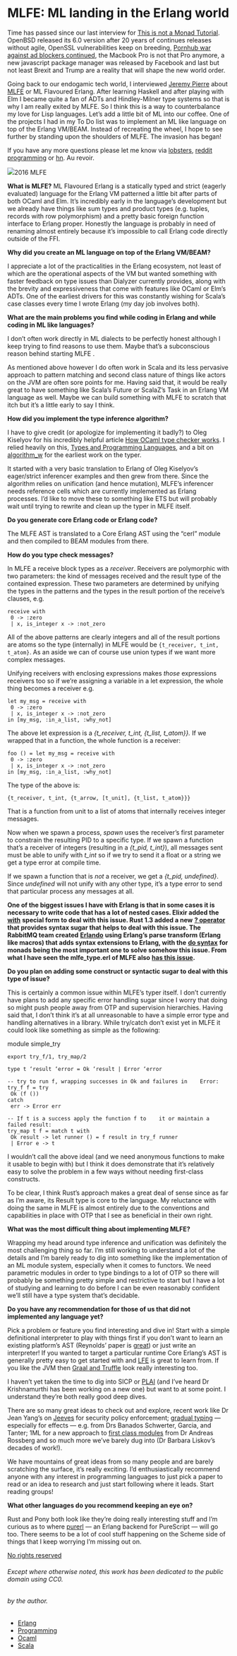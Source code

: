 # MLFE: ML landing in the Erlang world

Time has passed since our last interview for [This is not a Monad Tutorial](http://notamonadtutorial.com/). OpenBSD released its 6.0 version after 20 years of continues releases without agile, OpenSSL vulnerabilities keep on breeding, [Pornhub war against ad blockers continued](http://blog.bugreplay.com/post/152579164219/pornhubdodgesadblockersusingwebsockets), the Macbook Pro is not that Pro anymore, a new javascript package manager was released by Facebook and last but not least Brexit and Trump are a reality that will shape the new world order.

Going back to our endogamic tech world, I interviewed [Jeremy Pierre](http://noisycode.com/) about [MLFE](https://github.com/j14159/mlfe) or ML Flavoured Erlang. After learning Haskell and after playing with Elm I became quite a fan of ADTs and Hindley-Milner type systems so that is why I am really exited by MLFE. So I think this is a way to counterbalance my love for Lisp languages. Let’s add a little bit of ML into our coffee. One of the projects I had in my To Do list was to implement an ML like language on top of the Erlang VM/BEAM. Instead of recreating the wheel, I hope to see further by standing upon the shoulders of MLFE. The invasion has began!

If you have any more questions please let me know via [lobsters](https://lobste.rs/s/vw8zb2/d_day_invasion_with_mlfe_ml_landing_erlang), [reddit programming](https://www.reddit.com/r/programming/comments/5d2ooi/dday_invasion_with_mlfe_ml_landing_in_the_erlang/) or [hn](https://news.ycombinator.com/item?id=12958099). Au revoir.

![](https://miro.medium.com/max/410/1*VHoeeRQqosE3Woi37aHFeA.jpeg)2016 MLFE

**What is MLFE?**
ML Flavoured Erlang is a statically typed and strict (eagerly evaluated) language for the Erlang VM patterned a little bit after parts of both OCaml and Elm. It’s incredibly early in the language’s development but we already have things like sum types and product types (e.g. tuples, records with row polymorphism) and a pretty basic foreign function interface to Erlang proper. Honestly the language is probably in need of renaming almost entirely because it’s impossible to call Erlang code directly outside of the FFI.  
  
**Why did you create an ML language on top of the Erlang VM/BEAM?**

I appreciate a lot of the practicalities in the Erlang ecosystem, not least of which are the operational aspects of the VM but wanted something with faster feedback on type issues than Dialyzer currently provides, along with the brevity and expressiveness that come with features like OCaml or Elm’s ADTs. One of the earliest drivers for this was constantly wishing for Scala’s case classes every time I wrote Erlang (my day job involves both).

**What are the main problems you find while coding in Erlang and while coding in ML like languages?**

I don’t often work directly in ML dialects to be perfectly honest although I keep trying to find reasons to use them. Maybe that’s a subconscious reason behind starting MLFE .

As mentioned above however I do often work in Scala and its less pervasive approach to pattern matching and second class nature of things like actors on the JVM are often sore points for me. Having said that, it would be really great to have something like Scala’s Future or ScalaZ’s Task in an Erlang VM language as well. Maybe we can build something with MLFE to scratch that itch but it’s a little early to say I think.

**How did you implement the type inference algorithm?**

I have to give credit (or apologize for implementing it badly?) to Oleg Kiselyov for his incredibly helpful article [How OCaml type checker works](http://okmij.org/ftp/ML/generalization.html). I relied heavily on this, [Types and Programming Languages](https://www.cis.upenn.edu/~bcpierce/tapl/), and a bit on [algorithm_w](https://github.com/tomprimozic/type-systems/tree/master/algorithm_w) for the earliest work on the typer.

It started with a very basic translation to Erlang of Oleg Kiselyov’s eager/strict inferencer examples and then grew from there. Since the algorithm relies on unification (and hence mutation), MLFE’s inferencer needs reference cells which are currently implemented as Erlang processes. I’d like to move these to something like ETS but will probably wait until trying to rewrite and clean up the typer in MLFE itself.  
  
**Do you generate core Erlang code or Erlang code?**

The MLFE AST is translated to a Core Erlang AST using the “cerl” module and then compiled to BEAM modules from there.

**How do you type check messages?**

In MLFE a receive block types as a _receiver_. Receivers are polymorphic with two parameters: the kind of messages received and the result type of the contained expression. These two parameters are determined by unifying the types in the patterns and the types in the result portion of the receive’s clauses, e.g.

    receive with   
     0 -> :zero  
     | x, is_integer x -> :not_zero
     
All of the above patterns are clearly integers and all of the result portions are atoms so the type (internally) in MLFE would be `{t_receiver, t_int, t_atom}`. As an aside we can of course use union types if we want more complex messages.

Unifying receivers with enclosing expressions makes _those_ expressions receivers too so if we’re assigning a variable in a let expression, the whole thing becomes a receiver e.g.

    let my_msg = receive with  
     0 -> :zero  
     | x, is_integer x -> :not_zero   
    in [my_msg, :in_a_list, :why_not]

The above let expression is a _{t_receiver, t_int, {t_list, t_atom}}._ If we wrapped that in a function, the whole function is a receiver:

    foo () = let my_msg = receive with   
     0 -> :zero  
     | x, is_integer x -> :not_zero   
    in [my_msg, :in_a_list, :why_not]

The type of the above is:

    {t_receiver, t_int, {t_arrow, [t_unit], {t_list, t_atom}}}
    
That is a function from unit to a list of atoms that internally receives integer messages.

Now when we spawn a process, _spawn_ uses the receiver’s first parameter to constrain the resulting PID to a specific type. If we spawn a function that’s a receiver of integers (resulting in a _{t_pid, t_int}_), all messages sent must be able to unify with _t_int_ so if we try to send it a float or a string we get a type error at compile time.

If we spawn a function that is _not_ a receiver, we get a _{t_pid, undefined}_. Since _undefined_ will not unify with any other type, it’s a type error to send that particular process any messages at all.

**One of the biggest issues I have with Erlang is that in some cases it is necessary to write code that has a lot of nested cases. Elixir added the** [**with**](http://learningelixir.joekain.com/learning-elixir-with/) **special form to deal with this issue. Rust 1.3 added a new** [**? operator**](https://blog.rust-lang.org/2016/11/10/Rust-1.13.html#the--operator) **that provides syntax sugar that helps to deal with this issue. The RabbitMQ team created** [**Erlando**](https://www.rabbitmq.com/blog/2011/05/17/can-you-hear-the-drums-erlando/) **using Erlang’s parse transform (Erlang like macros) that adds syntax extensions to Erlang, with the** [**do syntax**](https://github.com/rabbitmq/erlando#user-content-lots-of-different-types-of-monads) **for monads being the most important one to solve somehow this issue. From what I have seen the mlfe_type.erl of MLFE also** [**has this issue**](https://github.com/j14159/mlfe/blob/master/src/mlfe_typer.erl#L403-L427)**.**

**Do you plan on adding some construct or syntactic sugar to deal with this type of issue?**

This is certainly a common issue within MLFE’s typer itself. I don’t currently have plans to add any specific error handling sugar since I worry that doing so might push people away from OTP and supervision hierarchies. Having said that, I don’t think it’s at all unreasonable to have a simple error type and handling alternatives in a library. While try/catch don’t exist yet in MLFE it could look like something as simple as the following:


 module simple_try 
    
    export try_f/1, try_map/2
    
    type t ‘result ‘error = Ok ‘result | Error ‘error
    
    -- try to run f, wrapping successes in Ok and failures in    Error:  
    try_f f = try  
     Ok (f ())  
    catch  
     err -> Error err
     
    -- If t is a success apply the function f to    it or maintain a failed result:  
    try_map t f = match t with  
     Ok result -> let runner () = f result in try_f runner  
     | Error e -> t

I wouldn’t call the above ideal (and we need anonymous functions to make it usable to begin with) but I think it does demonstrate that it’s relatively easy to solve the problem in a few ways without needing first-class constructs.

To be clear, I think Rust’s approach makes a great deal of sense since as far as I’m aware, its Result type is core to the language. My reluctance with doing the same in MLFE is almost entirely due to the conventions and capabilities in place with OTP that I see as beneficial in their own right.

**What was the most difficult thing about implementing MLFE?**

Wrapping my head around type inference and unification was definitely the most challenging thing so far. I’m still working to understand a lot of the details and I’m barely ready to dig into something like the implementation of an ML module system, especially when it comes to functors. We need parametric modules in order to type bindings to a lot of OTP so there will probably be something pretty simple and restrictive to start but I have a lot of studying and learning to do before I can be even reasonably confident we’ll still have a type system that’s decidable.  
  
**Do you have any recommendation for those of us that did not implemented any language yet?**

Pick a problem or feature you find interesting and dive in! Start with a simple definitional interpreter to play with things first if you don’t want to learn an existing platform’s AST (Reynolds’ paper is [great](http://surface.syr.edu/cgi/viewcontent.cgi?article=1012&context=lcsmith_other)) or just write an interpreter! If you wanted to target a particular runtime Core Erlang’s AST is generally pretty easy to get started with and [LFE](https://github.com/lfe/) is great to learn from. If you like the JVM then [Graal and Truffle](https://github.com/graalvm) look really interesting too.

I haven’t yet taken the time to dig into SICP or [PLAI](http://cs.brown.edu/~sk/Publications/Books/ProgLangs/) (and I’ve heard Dr Krishnamurthi has been working on a new one) but want to at some point. I understand they’re both really good deep dives.

There are so many great ideas to check out and explore, recent work like Dr Jean Yang’s on [Jeeves](http://projects.csail.mit.edu/jeeves/) for security policy enforcement; [gradual typing](http://www.cs.ubc.ca/~rxg/gtes.pdf) — especially for effects — e.g. from Drs Banados Schwerter, Garcia, and Tanter; 1ML for a new approach to [first class modules](https://people.mpi-sws.org/~rossberg/1ml/) from Dr Andreas Rossberg and so much more we’ve barely dug into (Dr Barbara Liskov’s decades of work!).

We have mountains of great ideas from so many people and are barely scratching the surface, it’s really exciting. I’d enthusiastically recommend anyone with any interest in programming languages to just pick a paper to read or an idea to research and just start following where it leads. Start reading groups!  
  
**What other languages do you recommend keeping an eye on?**

Rust and Pony both look like they’re doing really interesting stuff and I’m curious as to where [purerl](https://github.com/purerl) — an Erlang backend for PureScript — will go too. There seems to be a lot of cool stuff happening on the Scheme side of things that I keep worrying I’m missing out on.

[No rights reserved](http://creativecommons.org/publicdomain/zero/1.0/)
###### Except where otherwise noted, this work has been dedicated to the public domain using CC0.
###### by the author.


-   [Erlang](https://notamonadtutorial.com/tagged/erlang)
-   [Programming](https://notamonadtutorial.com/tagged/programming)
-   [Ocaml](https://notamonadtutorial.com/tagged/ocaml)
-   [Scala](https://notamonadtutorial.com/tagged/scala)
